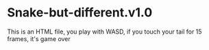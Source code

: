 # Snake-but-different.v1.0
This is an HTML file, you play with WASD, if you touch your tail for 15 frames, it's game over
